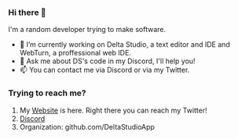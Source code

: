 ### Hi there 👋

I'm a random developer trying to make software.

- 📄 I’m currently working on Delta Studio, a text editor and IDE and WebTurn, a proffessional web IDE.
- 💬 Ask me about DS's code in my Discord, I'll help you!
- 📫 You can contact me via Discord or via my Twitter.

### Trying to reach me?
1. My <a href="https://delta-studio.herokuapp.com">Website</a> is here. Right there you can reach my Twitter!
2. <a href="https://discord.gg/ytWJxrM">Discord</a>
3. Organization: github.com/DeltaStudioApp
